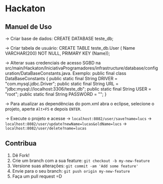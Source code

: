 # Hackaton

## Manuel de Uso
  -> Criar base de dados:
  <snippet>
	CREATE DATABASE teste_db;
  </snippet>

  -> Criar tabela de usuário:
  <snippet>
	CREATE TABLE teste_db.User (
	  Name VARCHAR(200) NOT NULL,
	  PRIMARY KEY (Name));
  </snippet>

  -> Alterar suas credenciais de acesso SGBD na src/main/Hackaton/IniciativaProgramadores/infrastructure/database/configuration/DataBaseConstants.java. Exemplo: 
  <snippet>
	public final class DataBaseConstants {
	public static final String DRIVER = "com.mysql.jdbc.Driver";
	public static final String URL = "jdbc:mysql://localhost:3306/teste_db";
	public static final String USER = "root";
	public static final String PASSWORD = "";
}
  </snippet>

  -> Para atualizar as dependências do pom.xml abra o eclipse, selecione o projeto, aperte `Alt+F5` e depois `ENTER`.

  -> Execute o projeto e acesse
    -> `localhost:8082/user/save?name=lucs`
    -> `localhost:8082/user/update?newName=lucas&oldName=lucs`
    -> `localhost:8082/user/delete?name=lucas`

## Contribua
1. Dê Fork!
2. Crie um branch com a sua feature: `git checkout -b my-new-feature`
3. Versione suas alterações: `git commit -am 'Add some feature'`
4. Envie para o seu branch: `git push origin my-new-feature`
5. Faça um pull request =D
